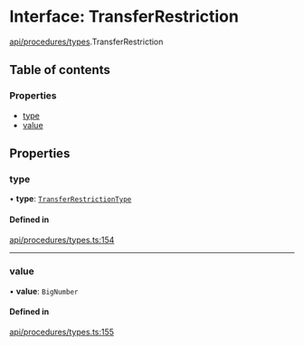# Interface: TransferRestriction

[api/procedures/types](../wiki/api.procedures.types).TransferRestriction

## Table of contents

### Properties

- [type](../wiki/api.procedures.types.TransferRestriction#type)
- [value](../wiki/api.procedures.types.TransferRestriction#value)

## Properties

### type

• **type**: [`TransferRestrictionType`](../wiki/api.procedures.types.TransferRestrictionType)

#### Defined in

[api/procedures/types.ts:154](https://github.com/PolymeshAssociation/polymesh-sdk/blob/95e180d2/src/api/procedures/types.ts#L154)

___

### value

• **value**: `BigNumber`

#### Defined in

[api/procedures/types.ts:155](https://github.com/PolymeshAssociation/polymesh-sdk/blob/95e180d2/src/api/procedures/types.ts#L155)
